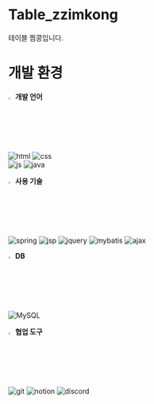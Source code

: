 # Table_zzimkong
테이블 찜콩입니다.

# 개발 환경
<summary>
  <img src="https://raw.githubusercontent.com/Tarikul-Islam-Anik/Animated-Fluent-Emojis/master/Emojis/Hand%20gestures/Eyes.png" alt="Eyes" width="2%" /> <b>개발 언어</b> 
</summary>
<br>

![html](https://img.shields.io/badge/HTML5-E34F26?style=for-the-badge&logo=html5&logoColor=white)
![css](https://img.shields.io/badge/css-00599C?style=for-the-badge&logo=css3&logoColor=white)   
![js](https://img.shields.io/badge/JavaScript-F7DF1E?style=for-the-badge&logo=JavaScript&logoColor=white) 
![java](https://img.shields.io/badge/Java-ED8B00?style=for-the-badge&logo=openjdk&logoColor=white) 

<summary>
  <img src="https://raw.githubusercontent.com/Tarikul-Islam-Anik/Animated-Fluent-Emojis/master/Emojis/Hand%20gestures/Eyes.png" alt="Eyes" width="2%" /> <b>사용 기술</b> 
</summary>
<br>

![spring](https://img.shields.io/badge/Spring-6DB33F?style=for-the-badge&logo=spring&logoColor=white) 
![jsp](https://img.shields.io/badge/jsp-14354C?style=for-the-badge&logo=jsp&logoColor=white) 
![jquery](https://img.shields.io/badge/jquery-1E5397?style=for-the-badge&logo=jquery&logoColor=61DAFB)
![mybatis](https://img.shields.io/badge/mybatis-000000?style=for-the-badge&logo=mybatis&logoColor=white)
![ajax](https://img.shields.io/badge/ajax-2CA5E0?style=for-the-badge&logo=ajax&logoColor=white)

<summary>
  <img src="https://raw.githubusercontent.com/Tarikul-Islam-Anik/Animated-Fluent-Emojis/master/Emojis/Hand%20gestures/Eyes.png" alt="Eyes" width="2%" /> <b>DB</b> 
</summary>
<br>

![MySQL](https://img.shields.io/badge/MySQL-2B579A?style=for-the-badge&logo=mysql&logoColor=white)

<summary>
  <img src="https://raw.githubusercontent.com/Tarikul-Islam-Anik/Animated-Fluent-Emojis/master/Emojis/Hand%20gestures/Eyes.png" alt="Eyes" width="2%" /> <b>협업 도구</b> 
</summary>
<br>

![git](https://img.shields.io/badge/GIT-E44C30?style=for-the-badge&logo=git&logoColor=white)
![notion](https://img.shields.io/badge/Notion-000000?style=for-the-badge&logo=notion&logoColor=white)
![discord](https://img.shields.io/badge/Discord-7289DA?style=for-the-badge&logo=discord&logoColor=white)
